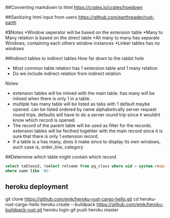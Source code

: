 ##Converting markdown to html
https://crates.io/crates/hoedown


##Sanitizing html input from users
https://github.com/earthreader/rust-earth


#$Notes 
*Window seperator will be based on the extension table
*Many to Many relation is based on the direct table
*All many to many has separate Windows, containing each others window instances
*Linker tables has no windows

##Indirect tables to indirect tables
How far down to the rabbit hole
* Most common table relation has 1 extension table and 1 many relation
* Do we include indirect relation from indirect relation

Notes:
* extension tables will be inlined with the main table.
has many will be inlined when there is only 1 in a table.
* multiple has many table will be listed as tabs with 1 default maybe opened. can be listed ordered by name alphabetically
server request round trips.
defaults will have to do a server round trip since it wouldnt know which record is opened.
* The record of the parent table will be used as filter for the records.
extension tables will be fecthed togehter with the main record since it is sure that there is only 1 extension record.
* If a table is a has many, does it make since to display its own windows, such case is, order_line, category

##Determine which table might contain which record

```sql
select tableoid, (select relname from pg_class where oid = system.record.tableoid) as class, * from system.record
where name like 'A%'
```



## heroku deployment
git clone https://github.com/emk/heroku-rust-cargo-hello.git
cd heroku-rust-cargo-hello
heroku create --buildpack https://github.com/emk/heroku-buildpack-rust.git
heroku login
git push heroku master

